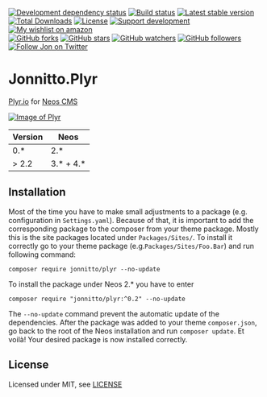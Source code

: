 [![Development dependency status](https://david-dm.org/jonnitto/Jonnitto.Plyr/dev-status.svg)](https://david-dm.org/jonnitto/Jonnitto.Plyr?type=dev)
[![Build status](https://travis-ci.org/jonnitto/Jonnitto.Plyr.svg?branch=master)](https://travis-ci.org/jonnitto/Jonnitto.Plyr)
[![Latest stable version](https://poser.pugx.org/jonnitto/plyr/v/stable)](https://packagist.org/packages/jonnitto/plyr)
[![Total Downloads](https://poser.pugx.org/jonnitto/plyr/downloads)](https://packagist.org/packages/jonnitto/plyr)
[![License](https://poser.pugx.org/jonnitto/plyr/license)](https://packagist.org/packages/jonnitto/plyr)
[![Support development](https://img.shields.io/badge/Donate-PayPal-yellow.svg)](https://www.paypal.me/Jonnitto/20eur)
[![My wishlist on amazon](https://img.shields.io/badge/Wishlist-Amazon-yellow.svg)](https://www.amazon.de/hz/wishlist/ls/2WPGORAVYF39B?&sort=default)  
[![GitHub forks](https://img.shields.io/github/forks/jonnitto/Jonnitto.Plyr.svg?style=social&label=Fork)](https://github.com/jonnitto/Jonnitto.Plyr/fork)
[![GitHub stars](https://img.shields.io/github/stars/jonnitto/Jonnitto.Plyr.svg?style=social&label=Stars)](https://github.com/jonnitto/Jonnitto.Plyr/stargazers)
[![GitHub watchers](https://img.shields.io/github/watchers/jonnitto/Jonnitto.Plyr.svg?style=social&label=Watch)](https://github.com/jonnitto/Jonnitto.Plyr/subscription)
[![GitHub followers](https://img.shields.io/github/followers/jonnitto.svg?style=social&label=Follow)](https://github.com/jonnitto/followers)
[![Follow Jon on Twitter](https://img.shields.io/twitter/follow/jonnitto.svg?style=social&label=Follow)](https://twitter.com/jonnitto)

# Jonnitto.Plyr

[Plyr.io](http://plyr.io/) for [Neos CMS](https://www.neos.io)

[![Image of Plyr](https://cdn.plyr.io/static/demo/screenshot.png?v=3)](https://plyr.io)

| Version | Neos         |
| ------- | ------------ |
| 0.\*    | 2.\*         |
| > 2.2   | 3.\* + 4.\*  |

## Installation

Most of the time you have to make small adjustments to a package (e.g. configuration in `Settings.yaml`). Because of that, it is important to add the corresponding package to the composer from your theme package. Mostly this is the site packages located under `Packages/Sites/`. To install it correctly go to your theme package (e.g.`Packages/Sites/Foo.Bar`) and run following command:

```
composer require jonnitto/plyr --no-update
```

To install the package under Neos 2.\* you have to enter

```
composer require "jonnitto/plyr:^0.2" --no-update
```

The `--no-update` command prevent the automatic update of the dependencies. After the package was added to your theme `composer.json`, go back to the root of the Neos installation and run `composer update`. Et voilà! Your desired package is now installed correctly.

## License

Licensed under MIT, see [LICENSE](LICENSE)

